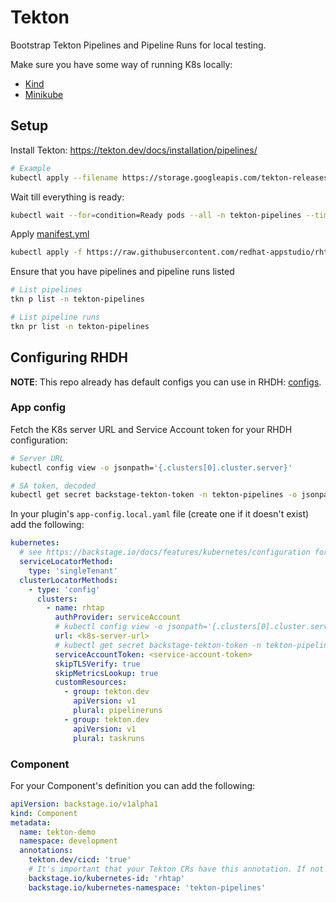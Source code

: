 # Tekton

Bootstrap Tekton Pipelines and Pipeline Runs for local testing.

Make sure you have some way of running K8s locally:
- [Kind](https://kind.sigs.k8s.io/)
- [Minikube](https://minikube.sigs.k8s.io/docs/start/?arch=%2Flinux%2Fx86-64%2Fstable%2Fbinary+download)

## Setup

Install Tekton: https://tekton.dev/docs/installation/pipelines/

```bash
# Example
kubectl apply --filename https://storage.googleapis.com/tekton-releases/pipeline/latest/release.yaml
```

Wait till everything is ready:
```bash
kubectl wait --for=condition=Ready pods --all -n tekton-pipelines --timeout=300s
```

Apply [manifest.yml](./manifest.yml)
```bash
kubectl apply -f https://raw.githubusercontent.com/redhat-appstudio/rhtap-backstage-plugins/refs/heads/main/development/configuration/tekton/manifest.yml
```
Ensure that you have pipelines and pipeline runs listed
```bash
# List pipelines
tkn p list -n tekton-pipelines

# List pipeline runs
tkn pr list -n tekton-pipelines
```

## Configuring RHDH

**NOTE**: This repo already has default configs you can use in RHDH: [configs](../rhdh).

### App config
Fetch the K8s server URL and Service Account token for your RHDH configuration:
```bash
# Server URL
kubectl config view -o jsonpath='{.clusters[0].cluster.server}'

# SA token, decoded
kubectl get secret backstage-tekton-token -n tekton-pipelines -o jsonpath='{.data.token}' | base64 -d

```

In your plugin's `app-config.local.yaml` file (create one if it doesn't exist) add the following:
```yaml
kubernetes:
  # see https://backstage.io/docs/features/kubernetes/configuration for kubernetes configuration options
  serviceLocatorMethod:
    type: 'singleTenant'
  clusterLocatorMethods:
    - type: 'config'
      clusters:
        - name: rhtap
          authProvider: serviceAccount
          # kubectl config view -o jsonpath='{.clusters[0].cluster.server}'
          url: <k8s-server-url>
          # kubectl get secret backstage-tekton-token -n tekton-pipelines -o jsonpath='{.data.token}' | base64 --decode
          serviceAccountToken: <service-account-token>
          skipTLSVerify: true
          skipMetricsLookup: true
          customResources:
            - group: tekton.dev
              apiVersion: v1
              plural: pipelineruns
            - group: tekton.dev
              apiVersion: v1
              plural: taskruns
```

### Component

For your Component's definition you can add the following:
```yaml
apiVersion: backstage.io/v1alpha1
kind: Component
metadata:
  name: tekton-demo
  namespace: development
  annotations:
    tekton.dev/cicd: 'true'
    # It's important that your Tekton CRs have this annotation. If not they wont appear.
    backstage.io/kubernetes-id: 'rhtap'
    backstage.io/kubernetes-namespace: 'tekton-pipelines'
```
